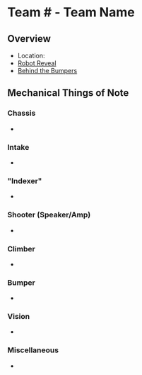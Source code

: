 # Team # - Team Name
## Overview
- Location: 
- [Robot Reveal]()
- [Behind the Bumpers]()
## Mechanical Things of Note
### Chassis
- 
### Intake
- 
### "Indexer"
- 
### Shooter (Speaker/Amp)
- 
### Climber
- 
### Bumper
- 
### Vision
- 
### Miscellaneous
- 
